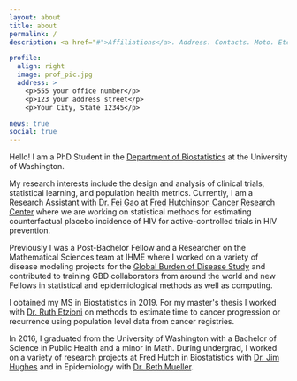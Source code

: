 ```yaml
---
layout: about
title: about
permalink: /
description: <a href="#">Affiliations</a>. Address. Contacts. Moto. Etc.

profile:
  align: right
  image: prof_pic.jpg
  address: >
    <p>555 your office number</p>
    <p>123 your address street</p>
    <p>Your City, State 12345</p>

news: true
social: true
---
```


Hello! I am a PhD Student in the [Department of Biostatistics](https://www.biostat.washington.edu) at the University of Washington.

My research interests include the design and analysis of clinical trials, statistical learning, and population health metrics. Currently, I am a Research Assistant with [Dr. Fei Gao](https://www.fredhutch.org/en/faculty-lab-directory/gao-fei.html) at [Fred Hutchinson Cancer Research Center](http://www.fhcrc.org) where we are working on statistical methods for estimating counterfactual placebo incidence of HIV for active-controlled trials in HIV prevention.

Previously I was a Post-Bachelor Fellow and a Researcher on the Mathematical Sciences team at IHME where I worked on a variety of disease modeling projects for the [Global Burden of Disease Study](http://www.healthdata.org/gbd) and contributed to training GBD collaborators from around the world and new Fellows in statistical and epidemiological methods as well as computing.

I obtained my MS in Biostatistics in 2019. For my master's thesis I worked with [Dr. Ruth Etzioni](https://www.fredhutch.org/en/faculty-lab-directory/etzioni-ruth.html) on methods to estimate time to cancer progression or recurrence using population level data from cancer registries.

In 2016, I graduated from the University of Washington with a Bachelor of Science in Public Health and a minor in Math. During undergrad, I worked on a variety of research projects at Fred Hutch in Biostatistics with [Dr. Jim Hughes](https://www.biostat.washington.edu/people/james-hughes) and in Epidemiology with [Dr. Beth Mueller](https://www.fredhutch.org/en/faculty-lab-directory/mueller-beth.html).